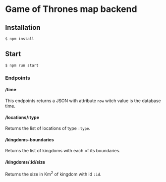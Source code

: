 # Game of Thrones map backend 

## Installation

```
$ npm install
```

## Start

```
$ npm run start
```

### Endpoints

#### /time
This endpoints returns a JSON with attribute `now` witch value is the database time.

#### /locations/:type
Returns the list of locations of type `:type`.

#### /kingdoms-boundaries
Returns the list of kingdoms with each of its boundaries.

#### /kingdoms/:id/size
Returns the size in Km<sup>2</sup> of kingdom with id `:id`.
